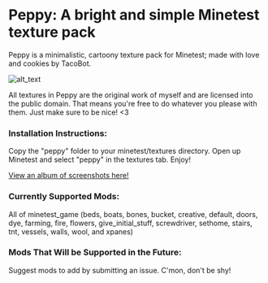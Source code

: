 # Peppy: A bright and simple Minetest texture pack

Peppy is a minimalistic, cartoony texture pack for Minetest; made with love and cookies by TacoBot.

![alt_text](http://i.imgur.com/fxTk7Xb.png?2)

All textures in Peppy are the original work of myself and are licensed into the public domain. That means you're free to do whatever you please with them. Just make sure to be nice! <3

### Installation Instructions:

Copy the "peppy" folder to your minetest/textures directory. Open up Minetest and select "peppy" in the textures tab. Enjoy!

[View an album of screenshots here!](http://imgur.com/a/Hzfqa)

### Currently Supported Mods:

All of minetest_game
(beds, boats, bones, bucket, creative, default, doors, dye, farming, fire, flowers, give_initial_stuff, screwdriver, sethome, stairs, tnt, vessels, walls, wool, and xpanes)

### Mods That Will be Supported in the Future:

Suggest mods to add by submitting an issue. C'mon, don't be shy!

